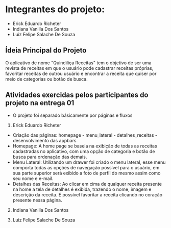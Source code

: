 # Integrantes do projeto:

- Erick Eduardo Richeter
- Indiana Vanilla Dos Santos
- Luiz Felipe Salache De Souza

## Ídeia Principal do Projeto

O aplicativo de nome "Quindiliça Receitas" tem o objetivo de ser uma revista de receitas em que o usuário pode cadastrar receitas próprias, favoritar receitas de outrou usuário e encontrar a receita que quiser por meio de categorias ou botão de busca.

## Atividades exercidas pelos participantes do projeto na entrega 01

- O projeto foi separado básicamente por páginas e fluxos

1. Erick Eduardo Richeter

- Criação das páginas: homepage - menu_lateral - detalhes_receitas - desenvolvimento das appbars
- Homepage: A home page se baseia na exibição de todas as receitas cadastradas no aplicativo, com uma opção de categoria e botão de busca para ordenação das demais.
- Menu Lateral: Utilizando um drawer foi criado o menu lateral, esse menu comporta todas as opções de navegação possível para o usuário, em sua parte superior será exibido a foto de perfil do mesmo assim como seu nome e e-mail.
- Detalhes das Receitas: Ao clicar em cima de qualquer receita presente na home a tela de detalhes é exibida, trazendo o nome, imagem e descrição da receita. É possível favoritar a receita clicando no coração presente nessa página.

2. Indiana Vanilla Dos Santos

3. Luiz Felipe Salache De Souza
